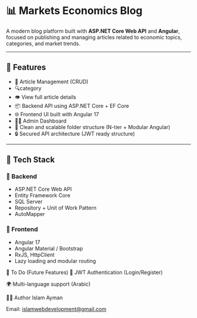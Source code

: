 # 📊 Markets Economics Blog

A modern blog platform built with **ASP.NET Core Web API** and **Angular**, focused on publishing and managing articles related to economic topics, categories, and market trends.

---

## 🧠 Features

- 📝 Article Management (CRUD)
- 🔍category
- 👁️ View full article details
- 📦 Backend API using ASP.NET Core + EF Core
- 🌐 Frontend UI built with Angular 17
- 🧑‍💼 Admin Dashboard
- 📂 Clean and scalable folder structure (N-tier + Modular Angular)
- 🔒 Secured API architecture (JWT ready structure)

---

## 🧱 Tech Stack

### 🔹 Backend
- ASP.NET Core Web API
- Entity Framework Core
- SQL Server
- Repository + Unit of Work Pattern
- AutoMapper

### 🔸 Frontend
- Angular 17
- Angular Material / Bootstrap
- RxJS, HttpClient
- Lazy loading and modular routing


📝 To Do (Future Features)
🔐 JWT Authentication (Login/Register)

🌍 Multi-language support (Arabic)


🧑‍💻 Author
Islam Ayman

Email: islamwebdevelopment@gmail.com



